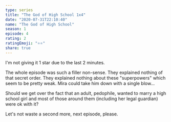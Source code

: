 ```yaml
---
type: series
title: "The God of High School 1x4"
date: "2020-07-31T22:10:40"
name: "The God of High School"
season: 1
episode: 4
rating: 2
ratingEmoji: "⭐️⭐️"
share: true
---
```


I'm not giving it 1 star due to the last 2 minutes.

The whole episode was such a filler non-sense. They explained nothing of that secret order. They explained nothing about these "superpowers" which seem to be pretty weak. Mira could take him down with a single blow...

Should we get over the fact that an adult, pedophile, wanted to marry a high school girl and most of those around them (including her legal guardian) were ok with it?

Let's not waste a second more, next episode, please.
